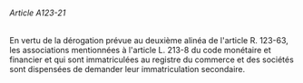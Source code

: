 ###### Article A123-21

En vertu de la dérogation prévue au deuxième alinéa de l'article R. 123-63, les associations mentionnées à l'article L. 213-8 du code monétaire et financier et qui sont immatriculées au registre du commerce et des sociétés sont dispensées de demander leur immatriculation secondaire.

